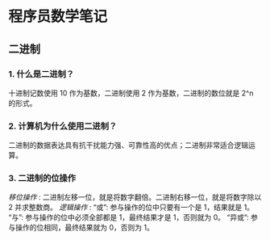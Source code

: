 # 程序员数学笔记

## 二进制

### 1. 什么是二进制？
十进制记数使用 10 作为基数，二进制使用 2 作为基数，二进制的数位就是 2^n 的形式。

### 2. 计算机为什么使用二进制？
二进制的数据表达具有抗干扰能力强、可靠性高的优点；二进制非常适合逻辑运算。

### 3. 二进制的位操作
_移位操作_ : 二进制左移一位，就是将数字翻倍。二进制右移一位，就是将数字除以 2 并求整数商。
_逻辑操作_ : 
“或”: 参与操作的位中只要有一个是 1，结果就是 1。
“与”: 参与操作的位中必须全部都是 1，最终结果才是 1，否则就为 0。
“异或”: 参与操作的位相同，最终结果就为 0，否则为 1。
